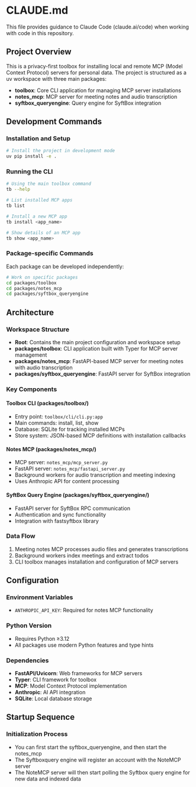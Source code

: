 # CLAUDE.md

This file provides guidance to Claude Code (claude.ai/code) when working with code in this repository.

## Project Overview

This is a privacy-first toolbox for installing local and remote MCP (Model Context Protocol) servers for personal data. The project is structured as a uv workspace with three main packages:

- **toolbox**: Core CLI application for managing MCP server installations
- **notes_mcp**: MCP server for meeting notes and audio transcription
- **syftbox_queryengine**: Query engine for SyftBox integration

## Development Commands

### Installation and Setup

```bash
# Install the project in development mode
uv pip install -e .
```

### Running the CLI

```bash
# Using the main toolbox command
tb --help

# List installed MCP apps
tb list

# Install a new MCP app
tb install <app_name>

# Show details of an MCP app
tb show <app_name>
```

### Package-specific Commands

Each package can be developed independently:

```bash
# Work on specific packages
cd packages/toolbox
cd packages/notes_mcp
cd packages/syftbox_queryengine
```

## Architecture

### Workspace Structure

- **Root**: Contains the main project configuration and workspace setup
- **packages/toolbox**: CLI application built with Typer for MCP server management
- **packages/notes_mcp**: FastAPI-based MCP server for meeting notes with audio transcription
- **packages/syftbox_queryengine**: FastAPI server for SyftBox integration

### Key Components

#### Toolbox CLI (packages/toolbox/)

- Entry point: `toolbox/cli/cli.py:app`
- Main commands: install, list, show
- Database: SQLite for tracking installed MCPs
- Store system: JSON-based MCP definitions with installation callbacks

#### Notes MCP (packages/notes_mcp/)

- MCP server: `notes_mcp/mcp_server.py`
- FastAPI server: `notes_mcp/fastapi_server.py`
- Background workers for audio transcription and meeting indexing
- Uses Anthropic API for content processing

#### SyftBox Query Engine (packages/syftbox_queryengine/)

- FastAPI server for SyftBox RPC communication
- Authentication and sync functionality
- Integration with fastsyftbox library

### Data Flow

1. Meeting notes MCP processes audio files and generates transcriptions
2. Background workers index meetings and extract todos
3. CLI toolbox manages installation and configuration of MCP servers

## Configuration

### Environment Variables

- `ANTHROPIC_API_KEY`: Required for notes MCP functionality

### Python Version

- Requires Python ≥3.12
- All packages use modern Python features and type hints

### Dependencies

- **FastAPI/Uvicorn**: Web frameworks for MCP servers
- **Typer**: CLI framework for toolbox
- **MCP**: Model Context Protocol implementation
- **Anthropic**: AI API integration
- **SQLite**: Local database storage

## Startup Sequence

### Initialization Process

- You can first start the syftbox_queryengine, and then start the notes_mcp
- The Syftboxquery engine will register an account with the NoteMCP server
- The NoteMCP server will then start polling the Syftbox query engine for new data and indexed data
